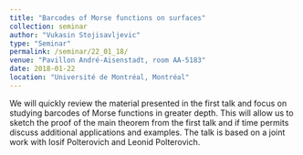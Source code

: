 ```yaml
---
title: "Barcodes of Morse functions on surfaces"
collection: seminar
author: "Vukasin Stojisavljevic"
type: "Seminar"
permalink: /seminar/22_01_18/
venue: "Pavillon André-Aisenstadt, room AA-5183"
date: 2018-01-22
location: "Université de Montréal, Montréal"
---
```


We will quickly review the material presented in the first talk and focus on studying barcodes of Morse functions in greater depth. This will allow us to sketch the proof of the main theorem from the first talk and if time permits discuss additional applications and examples. The talk is based on a joint work with Iosif Polterovich and Leonid Polterovich.
